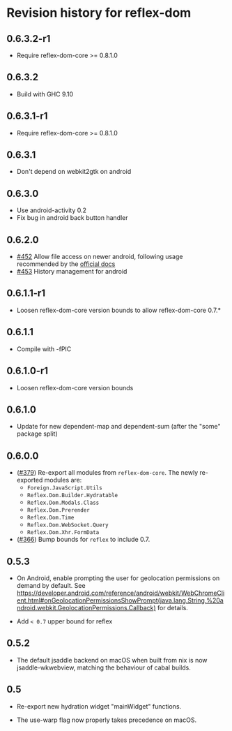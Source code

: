 # Revision history for reflex-dom

## 0.6.3.2-r1

* Require reflex-dom-core >= 0.8.1.0

## 0.6.3.2

* Build with GHC 9.10

## 0.6.3.1-r1

* Require reflex-dom-core >= 0.8.1.0

## 0.6.3.1

* Don't depend on webkit2gtk on android

## 0.6.3.0

* Use android-activity 0.2
* Fix bug in android back button handler

## 0.6.2.0

* [#452](https://github.com/reflex-frp/reflex-dom/pull/452) Allow file access on newer android, following usage recommended by the [official docs](https://developer.android.com/reference/androidx/webkit/WebViewAssetLoader)
* [#453](https://github.com/reflex-frp/reflex-dom/pull/453) History management for android

## 0.6.1.1-r1

* Loosen reflex-dom-core version bounds to allow reflex-dom-core 0.7.*

## 0.6.1.1

* Compile with -fPIC

## 0.6.1.0-r1

* Loosen reflex-dom-core version bounds

## 0.6.1.0

* Update for new dependent-map and dependent-sum (after the "some" package split)

## 0.6.0.0

* ([#379](https://github.com/reflex-frp/reflex-dom/pull/379)) Re-export all modules from `reflex-dom-core`. The newly re-exported modules are:
    * `Foreign.JavaScript.Utils`
    * `Reflex.Dom.Builder.Hydratable`
    * `Reflex.Dom.Modals.Class`
    * `Reflex.Dom.Prerender`
    * `Reflex.Dom.Time`
    * `Reflex.Dom.WebSocket.Query`
    * `Reflex.Dom.Xhr.FormData`
* ([#366](https://github.com/reflex-frp/reflex-dom/pull/366)) Bump bounds for `reflex` to include 0.7.

## 0.5.3

* On Android, enable prompting the user for geolocation
  permissions on demand by default. See
  https://developer.android.com/reference/android/webkit/WebChromeClient.html#onGeolocationPermissionsShowPrompt(java.lang.String,%20android.webkit.GeolocationPermissions.Callback)
  for details.

 * Add `< 0.7` upper bound for reflex

## 0.5.2

* The default jsaddle backend on macOS when built from nix
  is now jsaddle-wkwebview, matching the behaviour of cabal
  builds.

## 0.5

* Re-export new hydration widget "mainWidget" functions.

* The use-warp flag now properly takes precedence on macOS.
